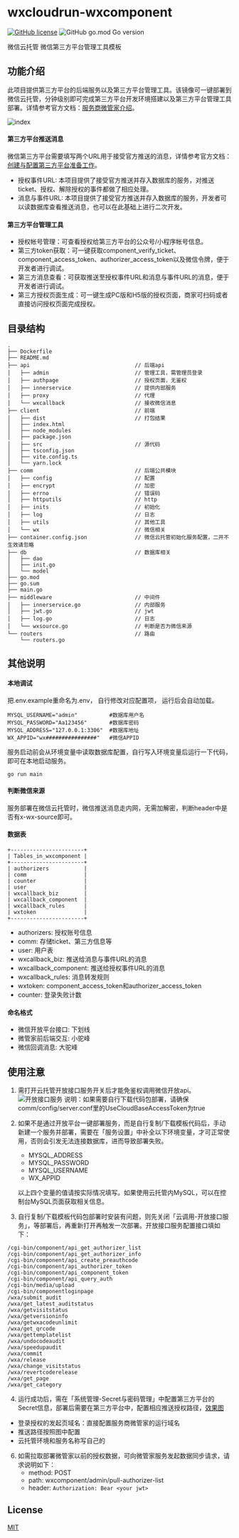 # wxcloudrun-wxcomponent
[![GitHub license](https://img.shields.io/github/license/WeixinCloud/wxcloudrun-wxcomponent)](https://github.com/WeixinCloud/wxcloudrun-wxcomponent)
![GitHub go.mod Go version](https://img.shields.io/github/go-mod/go-version/WeixinCloud/wxcloudrun-wxcomponent)

微信云托管 微信第三方平台管理工具模板

## 功能介绍
此项目提供第三方平台的后端服务以及第三方平台管理工具。该镜像可一键部署到微信云托管，分钟级别即可完成第三方平台开发环境搭建以及第三方平台管理工具部署。详情参考官方文档：[服务商微管家介绍](https://developers.weixin.qq.com/doc/oplatform/Third-party_Platforms/2.0/product/management-tools.html)。

![index](https://res.wx.qq.com/op_res/BF2B0NQ2bKt-rJQL--cB3fUuCyllmnvJdFT57k786XuTE5UJQh4x8KjxiaGsg48qsqLtlP1kCZcr7E48DKq2xg)

#### 第三方平台推送消息
微信第三方平台需要填写两个URL用于接受官方推送的消息，详情参考官方文档：[创建与配置第三方平台准备工作](https://developers.weixin.qq.com/doc/oplatform/Third-party_Platforms/2.0/operation/thirdparty/prepare.html)。
- 授权事件URL: 本项目提供了接受官方推送并存入数据库的服务，对推送ticket、授权、解除授权的事件都做了相应处理。
- 消息与事件URL: 本项目提供了接受官方推送并存入数据库的服务，开发者可以读数据库查看推送消息，也可以在此基础上进行二次开发。
#### 第三方平台管理工具
- 授权帐号管理：可查看授权给第三方平台的公众号/小程序帐号信息。
- 第三方token获取：可一键获取component_verify_ticket、component_access_token、authorizer_access_token以及微信令牌，便于开发者进行调试。
- 第三方消息查看：可获取推送至授权事件URL和消息与事件URL的消息，便于开发者进行调试。
- 第三方授权页面生成：可一键生成PC版和H5版的授权页面，商家可扫码或者直接访问授权页面完成授权。

## 目录结构
```
.
├── Dockerfile
├── README.md
├── api                                 // 后端api
│   ├── admin                           // 管理工具，需管理员登录
│   ├── authpage                        // 授权页面，无鉴权
│   ├── innerservice                    // 提供内部服务
│   ├── proxy                           // 代理
│   └── wxcallback                      // 接收微信消息
├── client                              // 前端
│   ├── dist                            // 打包结果
│   ├── index.html
│   ├── node_modules
│   ├── package.json
│   ├── src                             // 源代码
│   ├── tsconfig.json
│   ├── vite.config.ts
│   └── yarn.lock
├── comm                                // 后端公共模块
│   ├── config                          // 配置
│   ├── encrypt                         // 加密
│   ├── errno                           // 错误码
│   ├── httputils                       // http
│   ├── inits                           // 初始化
│   ├── log                             // 日志
│   ├── utils                           // 其他工具
│   └── wx                              // 微信相关
├── container.config.json               // 微信云托管初始化服务配置，二开不生效请忽略
├── db                                  // 数据库相关
│   ├── dao
│   ├── init.go
│   └── model
├── go.mod
├── go.sum
├── main.go
├── middleware                          // 中间件
│   ├── innerservice.go                 // 内部服务
│   ├── jwt.go                          // jwt
│   ├── log.go                          // 日志
│   └── wxsource.go                     // 判断是否为微信来源
└── routers                             // 路由
    └── routers.go

```

## 其他说明
#### 本地调试

把.env.example重命名为.env， 自行修改对应配置项， 运行后会自动加载。

```
MYSQL_USERNAME="admin"          #数据库用户名
MYSQL_PASSWORD="Aa123456"       #数据库密码
MYSQL_ADDRESS="127.0.0.1:3306"  #数据库地址
WX_APPID="wx################"   #微信APPID
```

服务启动前会从环境变量中读取数据库配置，自行写入环境变量后运行一下代码， 即可在本地启动服务。
```
go run main
```

#### 判断微信来源
服务部署在微信云托管时，微信推送消息走内网，无需加解密，判断header中是否有x-wx-source即可。

#### 数据表
```
+-----------------------+
| Tables_in_wxcomponent |
+-----------------------+
| authorizers           |
| comm                  |
| counter               |
| user                  |
| wxcallback_biz        |
| wxcallback_component  |
| wxcallback_rules      |
| wxtoken               |
+-----------------------+
```
- authorizers: 授权账号信息
- comm: 存储ticket、第三方信息等
- user: 用户表
- wxcallback_biz: 推送给消息与事件URL的消息
- wxcallback_component: 推送给授权事件URL的消息
- wxcallback_rules: 消息转发规则
- wxtoken: component_access_token和authorizer_access_token
- counter: 登录失败计数
#### 命名格式
- 微信开放平台接口: 下划线
- 微管家前后端交互: 小驼峰
- 微信回调消息: 大驼峰

## 使用注意
1. 需打开云托管开放接口服务开关后才能免鉴权调用微信开放api。
  ![开放接口服务](https://res.wx.qq.com/op_res/6rcrTi7fRr5LStuAxoI94RrXbKG5L7OAiRfliINbA4qcM73YIjl7sMUgvSQBycgeKMBmsj7mJ2l5gTj1uCMlkA)
  说明：如果需要自行下载代码包部署，请确保comm/config/server.conf里的UseCloudBaseAccessToken为true

2. 如果不是通过开放平台一键部署服务，而是自行复制/下载模板代码后，手动新建一个服务并部署，需要在「服务设置」中补全以下环境变量，才可正常使用，否则会引发无法连接数据库，进而导致部署失败。

   - MYSQL_ADDRESS
   - MYSQL_PASSWORD
   - MYSQL_USERNAME 
   - WX_APPID

   以上四个变量的值请按实际情况填写。如果使用云托管内MySQL，可以在控制台MySQL页面获取相关信息。

3. 自行复制/下载模板代码包部署时安装有问题，则先关闭「云调用-开放接口服务」，等部署后，再重新打开再触发一次部署。开放接口服务配置接口填如下：

```
/cgi-bin/component/api_get_authorizer_list
/cgi-bin/component/api_get_authorizer_info
/cgi-bin/component/api_create_preauthcode
/cgi-bin/component/api_authorizer_token
/cgi-bin/component/api_component_token
/cgi-bin/component/api_query_auth
/cgi-bin/media/upload
/cgi-bin/componentloginpage
/wxa/submit_audit
/wxa/get_latest_auditstatus
/wxa/getvisitstatus
/wxa/getversioninfo
/wxa/getwxacodeunlimit
/wxa/get_qrcode
/wxa/gettemplatelist
/wxa/undocodeaudit
/wxa/speedupaudit
/wxa/commit
/wxa/release
/wxa/change_visitstatus
/wxa/revertcoderelease
/wxa/get_page
/wxa/get_category
```
4. 运行成功后，需在「系统管理-Secret与密码管理」中配置第三方平台的 Secret信息，部署后需要在第三方平台中，配置相应推送授权路径，[效果图](https://res.wx.qq.com/op_res/-hcDJVTUTTq70gAEYhzdVM2LYyhcKDHuLRX_4rEpTNjjwkqGWnvfuCmbLmAtI2LXtqvu-PnIMyGeH8TzQf-u9Q)

- 登录授权的发起页域名：直接配置服务商微管家的运行域名
- 推送路径按照图中配置
- 云托管环境和服务名称写自己的


6. 如需拉取部署微管家以前的授权数据，可向微管家服务发起数据同步请求，请求说明如下：
    - method: POST
    - path: wxcomponent/admin/pull-authorizer-list
    - header: `Authorization: Bear <your jwt>`

## License

[MIT](./LICENSE)
